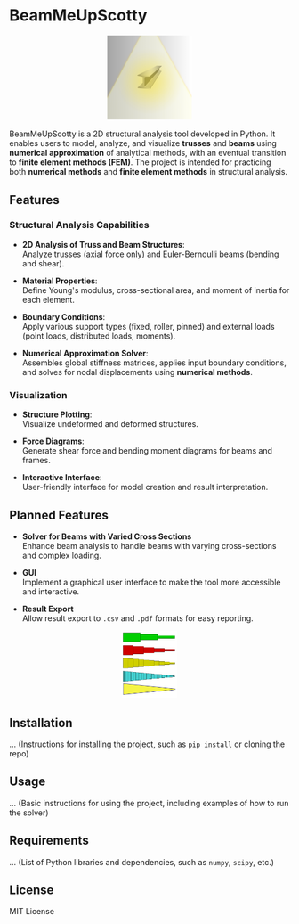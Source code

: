# BeamMeUpScotty

<p align="center">
<img src="BeamMeUp.png" alt="Alt text" width="30%"/>
</p>

BeamMeUpScotty is a 2D structural analysis tool developed in Python. It enables users to model, analyze, and visualize **trusses** and **beams** using **numerical approximation** of analytical methods, with an eventual transition to **finite element methods (FEM)**. The project is intended for practicing both **numerical methods** and **finite element methods** in structural analysis.

## Features

### Structural Analysis Capabilities

- **2D Analysis of Truss and Beam Structures**:  
  Analyze trusses (axial force only) and Euler-Bernoulli beams (bending and shear). 

- **Material Properties**:  
  Define Young's modulus, cross-sectional area, and moment of inertia for each element.

- **Boundary Conditions**:  
  Apply various support types (fixed, roller, pinned) and external loads (point loads, distributed loads, moments).

- **Numerical Approximation Solver**:  
  Assembles global stiffness matrices, applies input boundary conditions, and solves for nodal displacements using **numerical methods**.

### Visualization

- **Structure Plotting**:  
  Visualize undeformed and deformed structures.

- **Force Diagrams**:  
  Generate shear force and bending moment diagrams for beams and frames.

- **Interactive Interface**:  
  User-friendly interface for model creation and result interpretation.

## Planned Features

- **Solver for Beams with Varied Cross Sections**  
  Enhance beam analysis to handle beams with varying cross-sections and complex loading.

- **GUI**  
  Implement a graphical user interface to make the tool more accessible and interactive.

- **Result Export**  
  Allow result export to `.csv` and `.pdf` formats for easy reporting.

<p align="center">
<img src="cs_beams.png" alt="Alt text" width="20%"/>
</p>

## Installation

... (Instructions for installing the project, such as `pip install` or cloning the repo)

## Usage

... (Basic instructions for using the project, including examples of how to run the solver)

## Requirements

... (List of Python libraries and dependencies, such as `numpy`, `scipy`, etc.)

## License

MIT License
